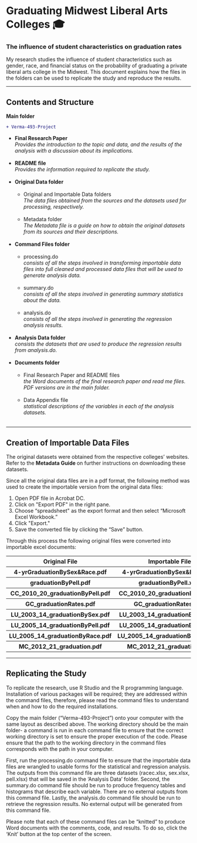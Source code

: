 # Graduating Midwest Liberal Arts Colleges :mortar_board:
### The influence of student characteristics on graduation rates 
 
My research studies the influence of student characteristics such as gender, race, and financial status on the probability of graduating a private liberal arts college in the Midwest. This document explains how the files in the folders can be used to replicate the study and reproduce the results.

<hr>

## Contents and Structure

<b> Main folder </b> <br>
 
```diff
+ Verma-493-Project
```
<ul>
	<li>
		<b> Final Research Paper </b> <br>
		<i> Provides the introduction to the topic and data, and the results of the analysis with a discussion about its implications. </i>
	</li> <br>
	<li>
		<b> README file </b> <br>
		<i> Provides the information required to replicate the study. </i>
	</li> <br>
	<li>
		<b> Original Data folder </b>  <br>
		<ul> <br>
			<li>
				Original and Importable Data folders <br>
				<i> The data files obtained from the sources and the datasets used for processing, respectively. </i>
			</li> <br>
			<li>
				Metadata folder <br>
				<i> The Metadata file is a guide on how to obtain the original datasets from its sources and their descriptions. </i>
			</li> <br>
		</ul>
	</li>
	<li>
		<b> Command Files folder </b>
		<ul> <br>
			<li>
				processing.do <br>
				<i> consists of all the steps involved in transforming importable data files into full cleaned and processed data files that will be used to generate analysis data. </i>
			</li> <br>
			<li>
				summary.do <br>
				<i> consists of all the steps involved in generating summary statistics about the data. </i>
			</li> <br>
			<li>
				analysis.do <br>
				<i> consists of all the steps involved in generating the regression analysis results. </i>
			</li> <br>
		</ul>
	</li>
	<li>
		<b> Analysis Data folder </b> <br>
		<i> consists the datasets that are used to produce the regression results from analysis.do. </i>
	</li> <br>
	<li>
		<b> Documents folder </b>
		<ul> <br>
			<li>
				Final Research Paper and README files <br>
				<i> the Word documents of the final research paper and read me files. PDF versions are in the main folder. </i>
			</li> <br>
			<li>
				Data Appendix file <br>
				<i> statistical descriptions of the variables in each of the analysis datasets. </i>
			</li> <br>
		</ul>
	</li>
	</ul>
	
<hr>

## Creation of Importable Data Files

<p>
	The original datasets were obtained from the respective colleges’ websites. Refer to the <b> Metadata Guide </b> on further instructions on downloading these datasets.
</p>
<p>
	Since all the original data files are in a pdf format, the following method was used to create the importable version from the original data files:
</p>

<ol>
	<li>
		Open PDF file in Acrobat DC.
	</li>
	<li>
		Click on "Export PDF" in the right pane.
	</li>
	<li>
		Choose “spreadsheet" as the export format and then select “Microsoft Excel Workbook.”
	</li>
	<li>
		Click "Export."
	</li>
	<li>
		Save the converted file by clicking the “Save” button.
	</li>
</ol>

<p>
	Through this process the following original files were converted into importable excel documents:
</p>

<table>
	<tr>
		<th>
			<b> Original File </b>
		</th>
		<th>
			<b> Importable File </b>
	</tr>
	<tr>
		<th>
			4-yrGraduationBySex&Race.pdf
		</th>
		<th>
			4-yrGraduationBySex&Race.xlsx
		</th>
	</tr>
	<tr>
		<th>
			graduationByPell.pdf
		</th>
		<th>
			graduationByPell.xlsx
		</th>
	</tr>
	<tr>
		<th>
			CC_2010_20_graduationByPell.pdf
		</th>
		<th>
			CC_2010_20_graduationByPell.xlsx
		</th>
	</tr>
	<tr>
		<th>
			GC_graduationRates.pdf
		</th>
		<th>
			GC_graduationRates.xlsx
		</th>
	</tr>
	<tr>
		<th>
			LU_2003_14_graduationBySex.pdf
		</th>
		<th>
			LU_2003_14_graduationBySex.xlsx
		</th>
	</tr>
	<tr>
		<th>
			LU_2005_14_graduationByPell.pdf
		</th>
		<th>
			LU_2005_14_graduationByPell.xlsx
		</th>
	</tr>
	<tr>
		<th>
			LU_2005_14_graduationByRace.pdf
		</th>
		<th>
			LU_2005_14_graduationByRace.xlsx
		</th>
	</tr>
	<tr>
		<th>
			MC_2012_21_graduation.pdf
		</th>
		<th>
			MC_2012_21_graduation.xlsx
		</th>
	</tr>
</table>
	
<hr>

## Replicating the Study

<p>
	To replicate the research, use R Studio and the R programming language. Installation of various packages will be required; they are addressed within the command files, therefore, please read the command files to understand when and how to do the required installations.
</p>

<p>
	Copy the main folder (“Verma-493-Project”) onto your computer with the same layout as described above. The working directory should be the main folder- a command is run in each command file to ensure that the correct working directory is set to ensure the proper execution of the code. Please ensure that the path to the working directory in the command files corresponds with the path in your computer.
</p>

<p>
	First, run the processing.do command file to ensure that the importable data files are wrangled to usable forms for the statistical and regression analysis. The outputs from this command file are three datasets (racec.xlsx, sex.xlsx, pell.xlsx) that will be saved in the ‘Analysis Data’ folder. Second, the summary.do command file should be run to produce frequency tables and histograms that describe each variable. There are no external outputs from this command file. Lastly, the analysis.do command file should be run to retrieve the regression results. No external output will be generated from this command file.
</p>

<p>
	Please note that each of these command files can be “knitted” to produce Word documents with the comments, code, and results. To do so, click the ‘Knit’ button at the top center of the screen.
</p>
